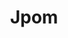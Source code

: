 ---
title: "Jpom"
description: "Simple & Low-intrusion project management platform"
subDesc: "Simple & Low-intrusion project management platform"
feature1Img: ""
feature1Title: ""
feature1Desc: ""
feature2Img: ""
feature2Title: ""
feature2Desc: ""
feature3Img: ""
feature3Title: ""
feature3Desc: ""
feature4Img: ""
feature4Title: ""
feature4Desc: ""
feature5Img: ""
feature5Title: ""
feature5Desc: ""
feature6Img: ""
feature6Title: ""
feature6Desc: ""
startUp: "Start up"
link: "https://jpom.io/"
github: "https://github.com/dromara/Jpom"
gitee: "https://gitee.com/dromara/Jpom"
level: "maintenance"
weight: 7
icon: "/img/logo/jpom.png"
showIntroduce: false
showFeature: false
---